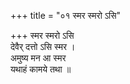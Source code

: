 +++
title = "०१ स्मर स्मरो ऽसि"

+++
स्मर स्मरो ऽसि  
देवैर् दत्तो ऽसि स्मर ।  
अमुष्य मन आ स्मर  
यथाहं कामये तथा ॥